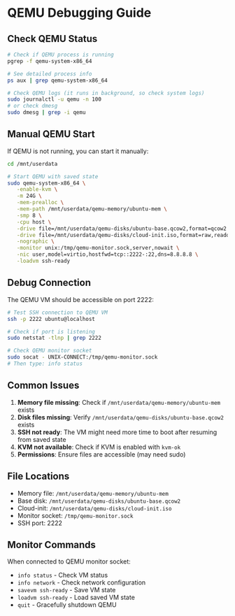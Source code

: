 # QEMU Debugging Guide

## Check QEMU Status

```bash
# Check if QEMU process is running
pgrep -f qemu-system-x86_64

# See detailed process info
ps aux | grep qemu-system-x86_64

# Check QEMU logs (it runs in background, so check system logs)
sudo journalctl -u qemu -n 100
# or check dmesg
sudo dmesg | grep -i qemu
```

## Manual QEMU Start

If QEMU is not running, you can start it manually:

```bash
cd /mnt/userdata

# Start QEMU with saved state
sudo qemu-system-x86_64 \
   -enable-kvm \
   -m 24G \
   -mem-prealloc \
   -mem-path /mnt/userdata/qemu-memory/ubuntu-mem \
   -smp 8 \
   -cpu host \
   -drive file=/mnt/userdata/qemu-disks/ubuntu-base.qcow2,format=qcow2 \
   -drive file=/mnt/userdata/qemu-disks/cloud-init.iso,format=raw,readonly=on \
   -nographic \
   -monitor unix:/tmp/qemu-monitor.sock,server,nowait \
   -nic user,model=virtio,hostfwd=tcp::2222-:22,dns=8.8.8.8 \
   -loadvm ssh-ready
```

## Debug Connection

The QEMU VM should be accessible on port 2222:

```bash
# Test SSH connection to QEMU VM
ssh -p 2222 ubuntu@localhost

# Check if port is listening
sudo netstat -tlnp | grep 2222

# Check QEMU monitor socket
sudo socat - UNIX-CONNECT:/tmp/qemu-monitor.sock
# Then type: info status
```

## Common Issues

1. **Memory file missing**: Check if `/mnt/userdata/qemu-memory/ubuntu-mem` exists
2. **Disk files missing**: Verify `/mnt/userdata/qemu-disks/ubuntu-base.qcow2` exists
3. **SSH not ready**: The VM might need more time to boot after resuming from saved state
4. **KVM not available**: Check if KVM is enabled with `kvm-ok`
5. **Permissions**: Ensure files are accessible (may need sudo)

## File Locations

- Memory file: `/mnt/userdata/qemu-memory/ubuntu-mem`
- Base disk: `/mnt/userdata/qemu-disks/ubuntu-base.qcow2`
- Cloud-init: `/mnt/userdata/qemu-disks/cloud-init.iso`
- Monitor socket: `/tmp/qemu-monitor.sock`
- SSH port: 2222

## Monitor Commands

When connected to QEMU monitor socket:
- `info status` - Check VM status
- `info network` - Check network configuration
- `savevm ssh-ready` - Save VM state
- `loadvm ssh-ready` - Load saved VM state
- `quit` - Gracefully shutdown QEMU